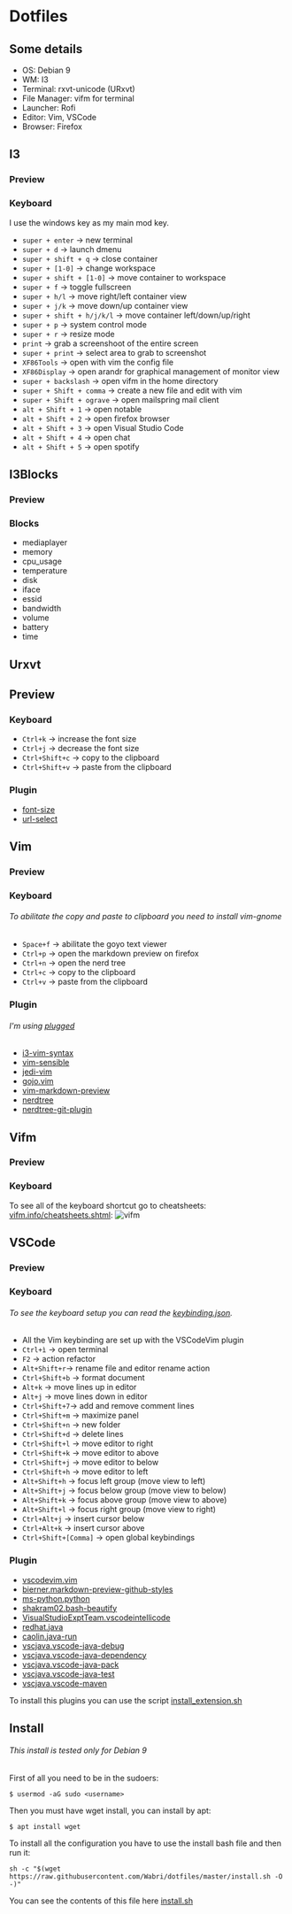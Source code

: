 # Dotfiles

## Some details
* OS: Debian 9
* WM: I3
* Terminal: rxvt-unicode (URxvt)
* File Manager: vifm for terminal
* Launcher: Rofi
* Editor: Vim, VSCode
* Browser: Firefox

## I3

### Preview

### Keyboard
I use the windows key as my main mod key.

* `super + enter` -> new terminal
* `super + d` -> launch dmenu
* `super + shift + q` -> close container
* `super + [1-0]` -> change workspace
* `super + shift + [1-0]` -> move container to workspace
* `super + f` -> toggle fullscreen
* `super + h/l` -> move right/left container view
* `super + j/k` -> move down/up container view
* `super + shift + h/j/k/l` -> move container left/down/up/right
* `super + p` -> system control mode
* `super + r` -> resize mode
* `print` -> grab a screenshoot of the entire screen
* `super + print` -> select area to grab to screenshot
* `XF86Tools` -> open with vim the config file
* `XF86Display` -> open arandr for graphical management of monitor view
* `super + backslash` -> open vifm in the home directory
* `super + Shift + comma` -> create a new file and edit with vim
* `super + Shift + ograve` -> open mailspring mail client
* `alt + Shift + 1` -> open notable
* `alt + Shift + 2` -> open firefox browser
* `alt + Shift + 3` -> open Visual Studio Code
* `alt + Shift + 4` -> open chat
* `alt + Shift + 5` -> open spotify


## I3Blocks

### Preview

### Blocks
* mediaplayer
* memory
* cpu_usage
* temperature
* disk
* iface
* essid
* bandwidth
* volume
* battery
* time

## Urxvt

## Preview

### Keyboard
* `Ctrl+k` -> increase the font size
* `Ctrl+j` -> decrease the font size
* `Ctrl+Shift+c` -> copy to the clipboard
* `Ctrl+Shift+v` -> paste from the clipboard

### Plugin
* [font-size](https://github.com/johntyree/urxvt-perls)
* [url-select](https://github.com/johntyree/urxvt-perls)

## Vim

### Preview

### Keyboard
###### To abilitate the copy and paste to clipboard you need to install vim-gnome
* `Space+f` -> abilitate the goyo text viewer
* `Ctrl+p` -> open the markdown preview on firefox
* `Ctrl+n` -> open the nerd tree
* `Ctrl+c` -> copy to the clipboard
* `Ctrl+v` -> paste from the clipboard

### Plugin
###### I'm using [plugged](https://github.com/junegunn/vim-plug)
* [i3-vim-syntax](github.com/potatoesMaster/i3-vim-syntax)
* [vim-sensible](github.com/tpope/vim-sensible)
* [jedi-vim](github.com/davidhalter/jedi-vim)
* [gojo.vim](github.com/junegunn/goyo.vim)
* [vim-markdown-preview](github.com/JamshedVesuna/vim-markdown-preview)
* [nerdtree](github.com/scrooloose/nerdtree)
* [nerdtree-git-plugin](github.com/Xuyuanp/nerdtree-get-plugin)


## Vifm

### Preview

### Keyboard
To see all of the keyboard shortcut go to cheatsheets: [vifm.info/cheatsheets.shtml](https://vifm.info/cheatsheets.shtml):
![vifm](https://vifm.info/cheatsheets/v0.10/vifm-v0.10-builtin-normal.png)


## VSCode

### Preview

### Keyboard
###### To see the keyboard setup you can read the [keybinding.json](.config/Code/User/keybindings.json).
* All the Vim keybinding are set up with the VSCodeVim plugin
* `Ctrl+ì` -> open terminal
* `F2` -> action refactor
* `Alt+Shift+r`-> rename file and editor rename action
* `Ctrl+Shift+b` -> format document
* `Alt+k` -> move lines up in editor
* `Alt+j` -> move lines down in editor
* `Ctrl+Shift+7`-> add and remove comment lines
* `Ctrl+Shift+m` -> maximize panel
* `Ctrl+Shift+n` -> new folder
* `Ctrl+Shift+d` -> delete lines
* `Ctrl+Shift+l` -> move editor to right
* `Ctrl+Shift+k` -> move editor to above
* `Ctrl+Shift+j` -> move editor to below
* `Ctrl+Shift+h` -> move editor to left
* `Alt+Shift+h` -> focus left group (move view to left)
* `Alt+Shift+j` -> focus below group (move view to below)
* `Alt+Shift+k` -> focus above group (move view to above)
* `Alt+Shift+l` -> focus right group (move view to right)
* `Ctrl+Alt+j` -> insert cursor below
* `Ctrl+Alt+k` -> insert cursor above
* `Ctrl+Shift+[Comma]` -> open global keybindings

### Plugin

* [vscodevim.vim](https://github.com/VSCodeVim/Vim)
* [bierner.markdown-preview-github-styles](https://github.com/mjbvz/vscode-github-markdown-preview-style)
* [ms-python.python](https://github.com/Microsoft/vscode-python)
* [shakram02.bash-beautify](https://github.com/shakram02/bash_beautify)
* [VisualStudioExptTeam.vscodeintellicode](https://github.com/MicrosoftDocs/intellicode)
* [redhat.java](https://github.com/redhat-developer/vscode-java)
* [caolin.java-run](https://github.com/NeverCL/vscode-java-run)
* [vscjava.vscode-java-debug](https://github.com/Microsoft/vscode-java-debug)
* [vscjava.vscode-java-dependency](https://github.com/Microsoft/vscode-java-dependency)
* [vscjava.vscode-java-pack](https://github.com/Microsoft/vscode-java-pack)
* [vscjava.vscode-java-test](https://github.com/Microsoft/vscode-java-test)
* [vscjava.vscode-maven](https://github.com/Microsoft/vscode-maven)

To install this plugins you can use the script [install_extension.sh](.config/Code/install_extension.sh)

## Install

###### This install is tested only for Debian 9

First of all you need to be in the sudoers:

    $ usermod -aG sudo <username>

Then you must have wget install, you can install by apt:

    $ apt install wget

To install all the configuration you have to use the install bash file and then run it:

	sh -c "$(wget https://raw.githubusercontent.com/Wabri/dotfiles/master/install.sh -O -)"

You can see the contents of this file here [install.sh](install.sh)

